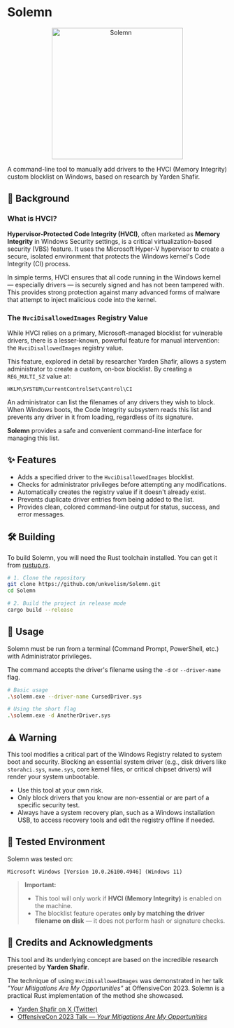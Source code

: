 # Solemn

<p align="center">
  <img src="https://static.wikia.nocookie.net/yugioh/images/5/5a/SolemnJudgment-TF04-JP-VG.png" width="300" alt="Solemn"/>
</p>

A command-line tool to manually add drivers to the HVCI (Memory Integrity) custom blocklist on Windows, based on research by Yarden Shafir.

## 📖 Background

### What is HVCI?

**Hypervisor-Protected Code Integrity (HVCI)**, often marketed as **Memory Integrity** in Windows Security settings, is a critical virtualization-based security (VBS) feature. It uses the Microsoft Hyper-V hypervisor to create a secure, isolated environment that protects the Windows kernel's Code Integrity (CI) process.

In simple terms, HVCI ensures that all code running in the Windows kernel — especially drivers — is securely signed and has not been tampered with. This provides strong protection against many advanced forms of malware that attempt to inject malicious code into the kernel.

### The `HvciDisallowedImages` Registry Value

While HVCI relies on a primary, Microsoft-managed blocklist for vulnerable drivers, there is a lesser-known, powerful feature for manual intervention: the `HvciDisallowedImages` registry value.

This feature, explored in detail by researcher Yarden Shafir, allows a system administrator to create a custom, on-box blocklist. By creating a `REG_MULTI_SZ` value at:

```
HKLM\SYSTEM\CurrentControlSet\Control\CI
```

An administrator can list the filenames of any drivers they wish to block. When Windows boots, the Code Integrity subsystem reads this list and prevents any driver in it from loading, regardless of its signature.

**Solemn** provides a safe and convenient command-line interface for managing this list.

## ✨ Features

- Adds a specified driver to the `HvciDisallowedImages` blocklist.
- Checks for administrator privileges before attempting any modifications.
- Automatically creates the registry value if it doesn't already exist.
- Prevents duplicate driver entries from being added to the list.
- Provides clean, colored command-line output for status, success, and error messages.

## 🛠️ Building

To build Solemn, you will need the Rust toolchain installed. You can get it from [rustup.rs](https://rustup.rs/).

```bash
# 1. Clone the repository
git clone https://github.com/unkvolism/Solemn.git
cd Solemn

# 2. Build the project in release mode
cargo build --release
```

## 🚀 Usage

Solemn must be run from a terminal (Command Prompt, PowerShell, etc.) with Administrator privileges.

The command accepts the driver's filename using the `-d` or `--driver-name` flag.

```bash
# Basic usage
.\solemn.exe --driver-name CursedDriver.sys

# Using the short flag
.\solemn.exe -d AnotherDriver.sys
```

## ⚠️ Warning

This tool modifies a critical part of the Windows Registry related to system boot and security. Blocking an essential system driver (e.g., disk drivers like `storahci.sys`, `nvme.sys`, core kernel files, or critical chipset drivers) will render your system unbootable.

- Use this tool at your own risk.  
- Only block drivers that you know are non-essential or are part of a specific security test.  
- Always have a system recovery plan, such as a Windows installation USB, to access recovery tools and edit the registry offline if needed.


## 🧪 Tested Environment

Solemn was tested on:

```
Microsoft Windows [Version 10.0.26100.4946] (Windows 11)
```

> **Important:**  
> - This tool will only work if **HVCI (Memory Integrity)** is enabled on the machine.  
> - The blocklist feature operates **only by matching the driver filename on disk** — it does not perform hash or signature checks.


## 🙏 Credits and Acknowledgments

This tool and its underlying concept are based on the incredible research presented by **Yarden Shafir**.

The technique of using `HvciDisallowedImages` was demonstrated in her talk *"Your Mitigations Are My Opportunities"* at OffensiveCon 2023. Solemn is a practical Rust implementation of the method she showcased.

- [Yarden Shafir on X (Twitter)](https://x.com/yarden_shafir)  
- [OffensiveCon 2023 Talk — *Your Mitigations Are My Opportunities*](https://www.youtube.com/watch?v=YnxGW8Fvqvk)
